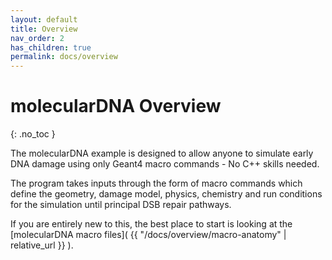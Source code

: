 ```yaml
---
layout: default
title: Overview
nav_order: 2
has_children: true
permalink: docs/overview
---
```


# molecularDNA Overview
{: .no_toc }

The molecularDNA example is designed to allow anyone to simulate early
DNA damage using only Geant4 macro commands - No C++ skills needed.

The program takes inputs through the form of macro commands which define
the geometry, damage model, physics, chemistry and run conditions for the
simulation until principal DSB repair pathways.

If you are entirely new to this, the best place to start is looking at the [molecularDNA macro files]( {{ "/docs/overview/macro-anatomy" | relative_url }} ).
